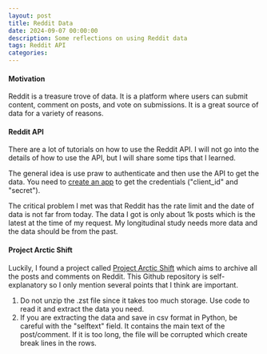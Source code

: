 ```yaml
---
layout: post
title: Reddit Data
date: 2024-09-07 00:00:00
description: Some reflections on using Reddit data
tags: Reddit API
categories: 
---
```


#### Motivation

Reddit is a treasure trove of data. It is a platform where users can submit content, comment on posts, and vote on submissions. It is a great source of data for a variety of reasons.


#### Reddit API
There are a lot of tutorials on how to use the Reddit API. I will not go into the details of how to use the API, but I will share some tips that I learned.

The general idea is use praw to authenticate and then use the API to get the data. You need to [create an app](https://www.reddit.com/prefs/apps) to get the credentials ("client_id" and "secret").

The critical problem I met was that Reddit has the rate limit and the date of data is not far from today. The data I got is only about 1k posts which is the latest at the time of my request. My longitudinal study needs more data and the data should be from the past.

#### Project Arctic Shift

Luckily, I found a project called [Project Arctic Shift](https://github.com/ArthurHeitmann/arctic_shift) which aims to archive all the posts and comments on Reddit. This Github repository is self-explanatory so I only mention several points that I think are important.

1. Do not unzip the .zst file since it takes too much storage. Use code to read it and extract the data you need.
2. If you are extracting the data and save in csv format in Python, be careful with the "selftext" field. It contains the main text of the post/comment. If it is too long, the file will be corrupted which create break lines in the rows.


